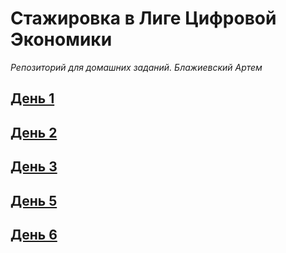 # Стажировка в Лиге Цифровой Экономики
*Репозиторий для домашних заданий. Блажиевский Артем*

## [День 1](https://github.com/blazhievsky/digitalleague-hw/tree/main/day_1)
## [День 2](https://github.com/blazhievsky/digitalleague-hw/tree/main/Day_2)
## [День 3](https://github.com/blazhievsky/digitalleague-hw/tree/main/Day_3)
## [День 5](https://github.com/blazhievsky/digitalleague-hw/tree/main/Day_5)
## [День 6](https://github.com/blazhievsky/digitalleague-hw/tree/main/Day_6)
